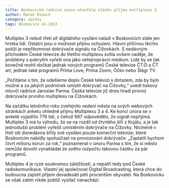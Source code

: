 ```yaml
---
title: Boskovická radnice znovu otevřela otázku příjmu multiplexu 3
author: Marek Osouch
category: zprávy
tags: Boskovice 41-2013
---
```


Multiplex 3 neboli třetí síť digitálního vysílání naladí v Boskovicích stále jen hrstka lidí. Ostatní jsou o možnost příjmu ochuzeni. Hlavní příčinou těchto potíží je nepřítomnost dokrývače signálu na Čížovkách. S nedávným příchodem České televize do třetího multiplexu svitla ovšem naděje, že problémy s pokrytím vyřeší ona jako veřejnoprávní médium. Lidé by se tak konečně mohli dočkat jednak nových programů České televize ČT:D a ČT art, jednak také programů Prima Love, Prima Zoom, Óčko nebo Šlágr TV.

„Počítáme s tím, že odešleme dopis České televizi s dotazem, zda by bylo možné a za jakých podmínek umístit dokrývač na Čížovky,“ uvedl tiskový mluvčí radnice Jaroslav Parma. Česká televize již dnes hradí provoz dokrývače prvního multiplexu na Čížovkách.

Na začátku letošního roku zveřejnilo vedení města na svých webových stránkách anketu ohledně příjmu Multiplexu 3 a 4. Ke konci února se v anketě vyjádřilo 776 lidí, z čehož 667 odpovědělo, že signál nepřijímá. Multiplex 3 má tu výhodu, že se na rozdíl od čtvrtého šíří z Kojálu, a je tak jednodušší problém vyřešit umístěním dokrývače na Čížovky. Nicméně v třetí síti donedávna šířily své vysílání pouze komerční televize, které Boskovicím nabídly spoluúčast na provozování dokrývače. „Zaplatili bychom čtvrt milionu korun za rok,“ poznamenal v únoru Parma s tím, že si město nemůže dovolit vynakládat ze svého rozpočtu takovou částku za pár programů.

Multiplex 4 je ryze soukromou záležitostí, a nepatří tedy pod České radiokomunikace. Vlastní jej společnost Digital Broadcasting, která chce do budoucna zajistit příjem devadesáti pěti procentům obyvatel. Na Boskovicku se však zatím nikde poblíž vysílač nenachází.
